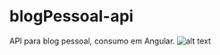 # blogPessoal-api
API para blog pessoal, consumo em Angular.
![alt text](https://i.imgur.com/NRZ04Zk.png)
